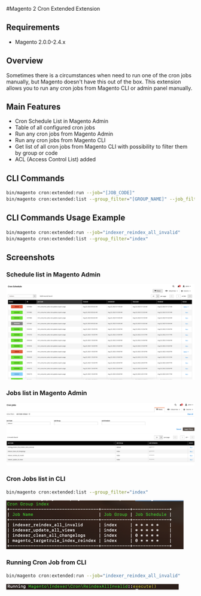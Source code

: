 #Magento 2 Cron Extended Extension

## Requirements
* Magento 2.0.0-2.4.x

## Overview
Sometimes there is a circumstances when need to run one of the cron jobs manually, 
but Magento doesn't have this out of the box.
This extension allows you to run any cron jobs from Magento CLI or admin panel manually.

## Main Features
* Cron Schedule List in Magento Admin
* Table of all configured cron jobs
* Run any cron jobs from Magento Admin
* Run any cron jobs from Magento CLI
* Get list of all cron jobs from Magento CLI with possibility to filter them by group or code
* ACL (Access Control List) added

## CLI Commands
```bash
bin/magento cron:extended:run --job="[JOB_CODE]"
bin/magento cron:extended:list --group_filter="[GROUP_NAME]" --job_filter="[JOB_CODE]"
```

## CLI Commands Usage Example
```bash
bin/magento cron:extended:run --job="indexer_reindex_all_invalid"
bin/magento cron:extended:list --group_filter="index"
```

## Screenshots
### Schedule list in Magento Admin
![Schedule List](docs/img/grid_schedule_list.png)

### Jobs list in Magento Admin
![Jobs List](docs/img/grid_cron_list.png)

### Cron Jobs list in CLI
```bash
bin/magento cron:extended:list --group_filter="index"
```
![CLI Jobs List](docs/img/cli_cron_list.png)

### Running Cron Job from CLI
```bash
bin/magento cron:extended:run --job="indexer_reindex_all_invalid"
```
![CLI Job Run](docs/img/cli_cron_run.png)